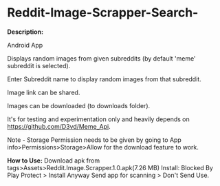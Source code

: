 # Reddit-Image-Scrapper-Search-

**Description:**   
  
Android App
  
Displays random images from given subreddits (by default 'meme' subreddit is selected).  

Enter Subreddit name to display random images from that subreddit.  

Image link can be shared.  

Images can be downloaded (to downloads folder).

It's for testing and experimentation only and heavily depends on https://github.com/D3vd/Meme_Api.  


Note - Storage Permission needs to be given by going to App info>Permissions>Storage>Allow for the download feature to work.


**How to Use:**
Download apk from tags>Assets>Reddit.Image.Scrapper.1.0.apk(7.26 MB)
Install:
Blocked By Play Protect > Install Anyway
Send app for scanning > Don't Send
Use.
